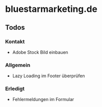 # bluestarmarketing.de

## Todos

### Kontakt

- Adobe Stock Bild einbauen

### Allgemein

- Lazy Loading im Footer überprüfen

### Erledigt

- Fehlermeldungen im Formular
